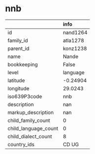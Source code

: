 # nnb
|                      | info     |
|:---------------------|:---------|
| id                   | nand1264 |
| family_id            | atla1278 |
| parent_id            | konz1238 |
| name                 | Nande    |
| bookkeeping          | False    |
| level                | language |
| latitude             | -0.24904 |
| longitude            | 29.0243  |
| iso639P3code         | nnb      |
| description          | nan      |
| markup_description   | nan      |
| child_family_count   | 0        |
| child_language_count | 0        |
| child_dialect_count  | 8        |
| country_ids          | CD UG    |